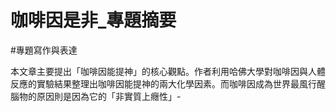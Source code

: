 # 咖啡因是非_專題摘要
#專題寫作與表達 

本文章主要提出「咖啡因能提神」的核心觀點。作者利用哈佛大學對咖啡因與人體反應的實驗結果整理出咖啡因能提神的兩大化學因素。而咖啡因成為世界最風行醒腦物的原因則是因為它的「非實質上癮性」- 
